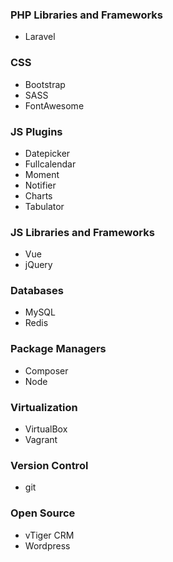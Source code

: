 ### PHP Libraries and Frameworks
* Laravel

### CSS
* Bootstrap
* SASS
* FontAwesome

### JS Plugins
* Datepicker
* Fullcalendar
* Moment
* Notifier
* Charts
* Tabulator

### JS Libraries and Frameworks
* Vue
* jQuery

### Databases
* MySQL
* Redis

### Package Managers
* Composer
* Node

### Virtualization
* VirtualBox
* Vagrant

### Version Control
* git

### Open Source
* vTiger CRM
* Wordpress
